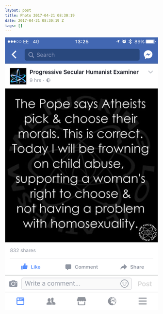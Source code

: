 ```yaml
---
layout: post
title: Photo 2017-04-21 08:30:19
date: 2017-04-21 08:30:19 Z
tags: []
---
```

![](/media/2017/04/159820195265.png)
